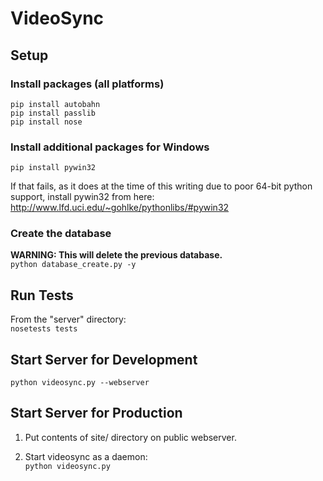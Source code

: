 VideoSync
=========

Setup
-----

### Install packages (all platforms)

`pip install autobahn`    
`pip install passlib`    
`pip install nose`    

### Install additional packages for Windows

`pip install pywin32`

If that fails, as it does at the time of this writing due to poor 64-bit python support, install pywin32 from here: http://www.lfd.uci.edu/~gohlke/pythonlibs/#pywin32

### Create the database

**WARNING: This will delete the previous database.**    
`python database_create.py -y`


Run Tests
---------

From the "server" directory:    
`nosetests tests`


Start Server for Development
----------------------------

`python videosync.py --webserver`


Start Server for Production
---------------------------

1. Put contents of site/ directory on public webserver.

2. Start videosync as a daemon:    
	`python videosync.py`
